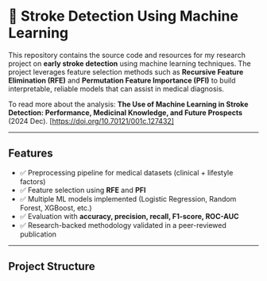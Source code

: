 # 🧠 Stroke Detection Using Machine Learning  

This repository contains the source code and resources for my research project on **early stroke detection** using machine learning techniques. The project leverages feature selection methods such as **Recursive Feature Elimination (RFE)** and **Permutation Feature Importance (PFI)** to build interpretable, reliable models that can assist in medical diagnosis.  

To read more about the analysis:
**The Use of Machine Learning in Stroke Detection: Performance, Medicinal Knowledge, and Future Prospects** (2024 Dec). [https://doi.org/10.70121/001c.127432]  

---

## Features
- ✅ Preprocessing pipeline for medical datasets (clinical + lifestyle factors)  
- ✅ Feature selection using **RFE** and **PFI**  
- ✅ Multiple ML models implemented (Logistic Regression, Random Forest, XGBoost, etc.)  
- ✅ Evaluation with **accuracy, precision, recall, F1-score, ROC-AUC**  
- ✅ Research-backed methodology validated in a peer-reviewed publication  

---

## Project Structure
